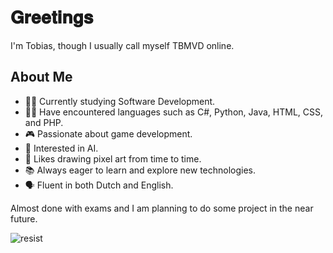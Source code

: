 # 𝐆𝐫𝐞𝐞𝐭𝐢𝐧𝐠𝐬 

I'm Tobias, though I usually call myself TBMVD online. 


## About Me
- 👨‍🎓 Currently studying Software Development.
- 👨‍💻 Have encountered languages such as C#, Python, Java, HTML, CSS, and PHP.
- 🎮 Passionate about game development.
- 🤖 Interested in AI.
- 🎨 Likes drawing pixel art from time to time.
- 📚 Always eager to learn and explore new technologies.
- 🗣 Fluent in both Dutch and English.



Almost done with exams and I am planning to  do some project in the near future.









![resist](https://github.com/user-attachments/assets/620c4a09-37a0-48c5-9853-12f4c1ecda00)
